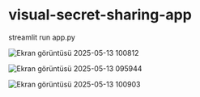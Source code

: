 # visual-secret-sharing-app

streamlit run app.py

![Ekran görüntüsü 2025-05-13 100812](https://github.com/user-attachments/assets/a02b0916-70fc-42e4-8baf-bc0c72371dce)

![Ekran görüntüsü 2025-05-13 095944](https://github.com/user-attachments/assets/784a88c8-36d8-46d7-b09d-e00a15f1393d)

![Ekran görüntüsü 2025-05-13 100903](https://github.com/user-attachments/assets/ae7091d2-f512-4779-a2e9-9fb09b0554e1)
